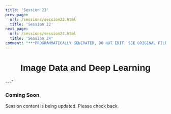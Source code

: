 ```yaml
---
title: 'Session 23'
prev_page:
  url: /sessions/session22.html
  title: 'Session 22'
next_page:
  url: /sessions/session24.html
  title: 'Session 24'
comment: "***PROGRAMMATICALLY GENERATED, DO NOT EDIT. SEE ORIGINAL FILES IN /content***"
---
```

<h1  style="font-family:  Verdana,  Geneva,  sans-serif;  text-align:center">Image  Data  and  Deep  Learning</h1> 
---" 
 
###  Coming  Soon 
 
Session  content  is  being  updated.  Please  check  back.
